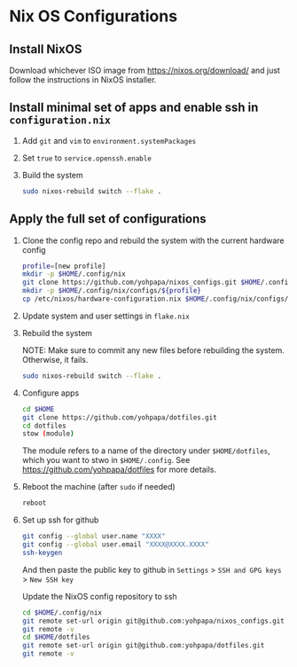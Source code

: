 # Nix OS Configurations

## Install NixOS

Download whichever ISO image from https://nixos.org/download/ and just follow the instructions in NixOS installer.

## Install minimal set of apps and enable ssh in `configuration.nix`

1. Add `git` and `vim` to `environment.systemPackages`

2. Set `true` to `service.openssh.enable`

3. Build the system

   ```sh
   sudo nixos-rebuild switch --flake .
   ```

## Apply the full set of configurations

1. Clone the config repo and rebuild the system with the current hardware config

   ```sh
   profile=[new profile]
   mkdir -p $HOME/.config/nix
   git clone https://github.com/yohpapa/nixos_configs.git $HOME/.config/nix
   mkdir -p $HOME/.config/nix/configs/${profile}
   cp /etc/nixos/hardware-configuration.nix $HOME/.config/nix/configs/${profile}
   ```

2. Update system and user settings in `flake.nix`

3. Rebuild the system

   NOTE: Make sure to commit any new files before rebuilding the system. Otherwise, it fails.

   ```sh
   sudo nixos-rebuild switch --flake .
   ```

4. Configure apps

   ```sh
   cd $HOME
   git clone https://github.com/yohpapa/dotfiles.git
   cd dotfiles
   stow (module)
   ```

   The module refers to a name of the directory under `$HOME/dotfiles`, which you want to stwo in `$HOME/.config`. See https://github.com/yohpapa/dotfiles for more details.

5. Reboot the machine (after `sudo` if needed)

   ```sh
   reboot
   ```

6. Set up ssh for github

   ```sh
   git config --global user.name "XXXX"
   git config --global user.email "XXXX@XXXX.XXXX"
   ssh-keygen
   ```

   And then paste the public key to github in `Settings` > `SSH and GPG keys` > `New SSH key`

   Update the NixOS config repository to ssh

   ```sh
   cd $HOME/.config/nix
   git remote set-url origin git@github.com:yohpapa/nixos_configs.git
   git remote -v
   cd $HOME/dotfiles
   git remote set-url origin git@github.com:yohpapa/dotfiles.git
   git remote -v
   ```
